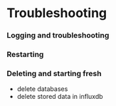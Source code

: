 # Troubleshooting

### Logging and troubleshooting









### Restarting









### Deleting and starting fresh

* delete databases
* delete stored data in influxdb
